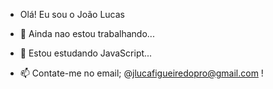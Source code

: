 - Olá! Eu sou o João Lucas


- 🔭 Ainda nao estou trabalhando...
- 🌱 Estou estudando JavaScript...
- 📫 Contate-me no email; @jlucafigueiredopro@gmail.com !




